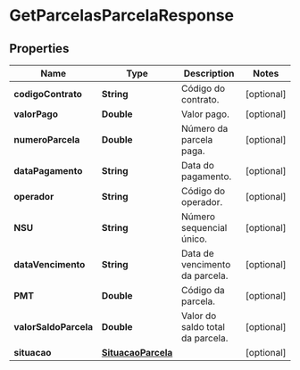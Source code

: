 
# GetParcelasParcelaResponse

## Properties
Name | Type | Description | Notes
------------ | ------------- | ------------- | -------------
**codigoContrato** | **String** | Código do contrato. |  [optional]
**valorPago** | **Double** | Valor pago. |  [optional]
**numeroParcela** | **Double** | Número da parcela paga. |  [optional]
**dataPagamento** | **String** | Data do pagamento. |  [optional]
**operador** | **String** | Código do operador. |  [optional]
**NSU** | **String** | Número sequencial único. |  [optional]
**dataVencimento** | **String** | Data de vencimento da parcela. |  [optional]
**PMT** | **Double** | Código da parcela. |  [optional]
**valorSaldoParcela** | **Double** | Valor do saldo total da parcela. |  [optional]
**situacao** | [**SituacaoParcela**](SituacaoParcela.md) |  |  [optional]



